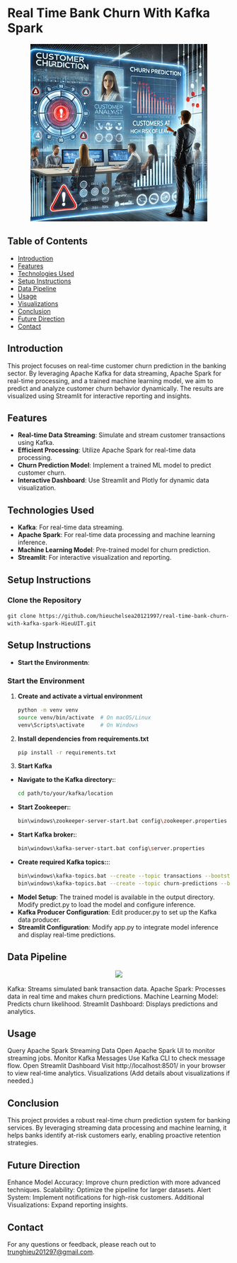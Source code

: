 # Real Time Bank Churn With Kafka Spark

<p align="center">
  <img src="customer_churn_prediction.png" alt="Customer Churn Prediction">
</p>

## Table of Contents
- [Introduction](#introduction)
- [Features](#features)
- [Technologies Used](#technologies-used)
- [Setup Instructions](#setup-instructions)
- [Data Pipeline](#data-pipeline)
- [Usage](#usage)
- [Visualizations](#visualizations)
- [Conclusion](#conclusion)
- [Future Direction](#future-direction)
- [Contact](#contact)

## Introduction
This project focuses on real-time customer churn prediction in the banking sector. By leveraging Apache Kafka for data streaming, Apache Spark for real-time processing, and a trained machine learning model, we aim to predict and analyze customer churn behavior dynamically. The results are visualized using Streamlit for interactive reporting and insights.

## Features
- **Real-time Data Streaming**: Simulate and stream customer transactions using Kafka.  
- **Efficient Processing**: Utilize Apache Spark for real-time data processing.  
- **Churn Prediction Model**: Implement a trained ML model to predict customer churn.  
- **Interactive Dashboard**: Use Streamlit and Plotly for dynamic data visualization.  

## Technologies Used
- **Kafka**: For real-time data streaming.  
- **Apache Spark**: For real-time data processing and machine learning inference.  
- **Machine Learning Model**: Pre-trained model for churn prediction.  
- **Streamlit**: For interactive visualization and reporting.  

## Setup Instructions


### Clone the Repository
`git clone https://github.com/hieuchelsea20121997/real-time-bank-churn-with-kafka-spark-HieuUIT.git`

## Setup Instructions
- **Start the Environmentn**:
### Start the Environment
1. **Create and activate a virtual environment**  
   ```sh
   python -m venv venv
   source venv/bin/activate  # On macOS/Linux
   venv\Scripts\activate     # On Windows
2. **Install dependencies from requirements.txt**
    ```sh
    pip install -r requirements.txt
3. **Start Kafka**
- **Navigate to the Kafka directory:**: 
    ```sh
    cd path/to/your/kafka/location
- **Start Zookeeper:**: 
    ```sh
    bin\windows\zookeeper-server-start.bat config\zookeeper.properties
- **Start Kafka broker:**: 
    ```sh
    bin\windows\kafka-server-start.bat config\server.properties
- **Create required Kafka topics::**: 
    ```sh
    bin\windows\kafka-topics.bat --create --topic transactions --bootstrap-server localhost:9092
    bin\windows\kafka-topics.bat --create --topic churn-predictions --bootstrap-server localhost:9092
- **Model Setup**:
The trained model is available in the output directory.
Modify predict.py to load the model and configure inference.
- **Kafka Producer Configuration**:
Edit producer.py to set up the Kafka data producer.
- **Streamlit Configuration**:
Modify app.py to integrate model inference and display real-time predictions.

## Data Pipeline

<p align="center">
  <img src="pipeline.jpg" >
</p>

Kafka: Streams simulated bank transaction data.
Apache Spark: Processes data in real time and makes churn predictions.
Machine Learning Model: Predicts churn likelihood.
Streamlit Dashboard: Displays predictions and analytics.

## Usage
Query Apache Spark Streaming Data
Open Apache Spark UI to monitor streaming jobs.
Monitor Kafka Messages
Use Kafka CLI to check message flow.
Open Streamlit Dashboard
Visit http://localhost:8501/ in your browser to view real-time analytics.
Visualizations
(Add details about visualizations if needed.)

## Conclusion
This project provides a robust real-time churn prediction system for banking services.
By leveraging streaming data processing and machine learning, it helps banks identify at-risk customers early, enabling proactive retention strategies.

## Future Direction
Enhance Model Accuracy: Improve churn prediction with more advanced techniques.
Scalability: Optimize the pipeline for larger datasets.
Alert System: Implement notifications for high-risk customers.
Additional Visualizations: Expand reporting insights.
## Contact
For any questions or feedback, please reach out to trunghieu201297@gmail.com.

